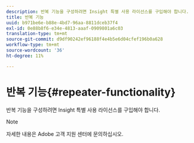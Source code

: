 ```yaml
---
description: 반복 기능을 구성하려면 Insight 특별 사용 라이선스를 구입해야 합니다.
title: 반복 기능
uuid: b971be6e-b88e-4bd7-96aa-8811dceb37f4
exl-id: 0e88b8f6-e34e-4813-aaaf-0909801a6c03
translation-type: tm+mt
source-git-commit: d9df90242ef96188f4e4b5e6d04cfef196b0a628
workflow-type: tm+mt
source-wordcount: '36'
ht-degree: 11%

---
```


# 반복 기능{#repeater-functionality}

반복 기능을 구성하려면 Insight 특별 사용 라이선스를 구입해야 합니다.

>[!NOTE]
>
>자세한 내용은 Adobe 고객 지원 센터에 문의하십시오.
